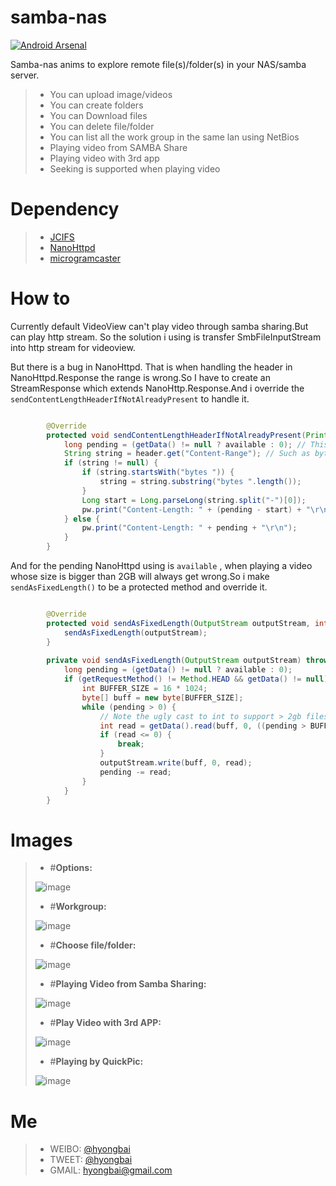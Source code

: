 samba-nas
===

[![Android Arsenal](https://img.shields.io/badge/Android%20Arsenal-samba--nas-green.svg?style=true)](https://android-arsenal.com/details/1/3015)

Samba-nas anims to explore remote file(s)/folder(s) in your NAS/samba server.

> - You can upload image/videos
> - You can create folders
> - You can Download files
> - You can delete file/folder
> - You can list all the work group in the same lan using NetBios
> - Playing video from SAMBA Share 
> - Playing video with 3rd app
> - Seeking is supported when playing video


Dependency
===
> - [JCIFS](https://jcifs.samba.org/)
> - [NanoHttpd](https://github.com/NanoHttpd/nanohttpd)
> - [microgramcaster](https://github.com/eriklupander/microgramcaster)

How to
===
Currently default VideoView can't play video through samba sharing.But can play http stream. So the solution i using is transfer SmbFileInputStream into http stream for videoview.

But there is a bug in NanoHttpd. That is when handling the header in NanoHttpd.Response the range is wrong.So I have to create an StreamResponse which extends NanoHttp.Response.And i override the `sendContentLengthHeaderIfNotAlreadyPresent` to handle it.

```java

        @Override
        protected void sendContentLengthHeaderIfNotAlreadyPresent(PrintWriter pw, Map<String, String> header, int size) {
            long pending = (getData() != null ? available : 0); // This is to support partial sends, see serveFile()
            String string = header.get("Content-Range"); // Such as bytes 203437551-205074073/205074074
            if (string != null) {
                if (string.startsWith("bytes ")) {
                    string = string.substring("bytes ".length());
                }
                Long start = Long.parseLong(string.split("-")[0]);
                pw.print("Content-Length: " + (pending - start) + "\r\n");
            } else {
                pw.print("Content-Length: " + pending + "\r\n");
            }
        }

```



And for the pending  NanoHttpd using is `available` , when playing a video whose size is bigger than 2GB will always get wrong.So i make `sendAsFixedLength()` to be a protected method and override it.




```java

        @Override
        protected void sendAsFixedLength(OutputStream outputStream, int pending) throws IOException {
            sendAsFixedLength(outputStream);
        }
        
        private void sendAsFixedLength(OutputStream outputStream) throws IOException {
            long pending = (getData() != null ? available : 0);
            if (getRequestMethod() != Method.HEAD && getData() != null) {
                int BUFFER_SIZE = 16 * 1024;
                byte[] buff = new byte[BUFFER_SIZE];
                while (pending > 0) {
                    // Note the ugly cast to int to support > 2gb files. If pending < BUFFER_SIZE we can safely cast anyway.
                    int read = getData().read(buff, 0, ((pending > BUFFER_SIZE) ? BUFFER_SIZE : (int) pending));
                    if (read <= 0) {
                        break;
                    }
                    outputStream.write(buff, 0, read);
                    pending -= read;
                }
            }
        }

``` 




# Images

> - #**Options:**
> 
>  ![image](images/options.png)
>  
> - #**Workgroup:** 
> 
>  ![image](images/choose-workgroup.png)
>  
> - #**Choose file/folder:**
> 
>  ![image](images/choose-file-folder.png)
>  
> - #**Playing Video from Samba Sharing:**
> 
>  ![image](images/video-play-0.png)
>  
> - #**Play Video with 3rd APP:**
> 
>  ![image](images/choose-3rd-app-video-play-0.png)
>   
> - #**Playing by QuickPic:**
> 
>  ![image](images/play-video-by-quickpic-0.png)
>  


# Me

> - WEIBO: [@hyongbai](http://weibo/hyongbai)
> - TWEET: [@hyongbai](http://twitter.com/hyongbai)
> - GMAIL: [hyongbai@gmail.com](mailto://hyongbai@gmail.com)
